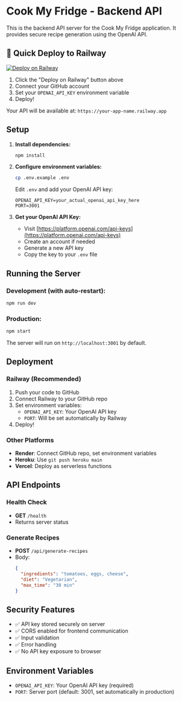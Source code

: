 # Cook My Fridge - Backend API

This is the backend API server for the Cook My Fridge application. It provides secure recipe generation using the OpenAI API.

## 🚀 Quick Deploy to Railway

[![Deploy on Railway](https://railway.app/button.svg)](https://railway.app/template/HxpHiA)

1. Click the "Deploy on Railway" button above
2. Connect your GitHub account
3. Set your `OPENAI_API_KEY` environment variable
4. Deploy!

Your API will be available at: `https://your-app-name.railway.app`

## Setup

1. **Install dependencies:**
   ```bash
   npm install
   ```

2. **Configure environment variables:**
   ```bash
   cp .env.example .env
   ```
   
   Edit `.env` and add your OpenAI API key:
   ```
   OPENAI_API_KEY=your_actual_openai_api_key_here
   PORT=3001
   ```

3. **Get your OpenAI API Key:**
   - Visit [https://platform.openai.com/api-keys](https://platform.openai.com/api-keys)
   - Create an account if needed
   - Generate a new API key
   - Copy the key to your `.env` file

## Running the Server

### Development (with auto-restart):
```bash
npm run dev
```

### Production:
```bash
npm start
```

The server will run on `http://localhost:3001` by default.

## Deployment

### Railway (Recommended)
1. Push your code to GitHub
2. Connect Railway to your GitHub repo
3. Set environment variables:
   - `OPENAI_API_KEY`: Your OpenAI API key
   - `PORT`: Will be set automatically by Railway
4. Deploy!

### Other Platforms
- **Render**: Connect GitHub repo, set environment variables
- **Heroku**: Use `git push heroku main`
- **Vercel**: Deploy as serverless functions

## API Endpoints

### Health Check
- **GET** `/health`
- Returns server status

### Generate Recipes
- **POST** `/api/generate-recipes`
- Body:
  ```json
  {
    "ingredients": "tomatoes, eggs, cheese",
    "diet": "Vegetarian",
    "max_time": "30 min"
  }
  ```

## Security Features

- ✅ API key stored securely on server
- ✅ CORS enabled for frontend communication
- ✅ Input validation
- ✅ Error handling
- ✅ No API key exposure to browser

## Environment Variables

- `OPENAI_API_KEY`: Your OpenAI API key (required)
- `PORT`: Server port (default: 3001, set automatically in production) 